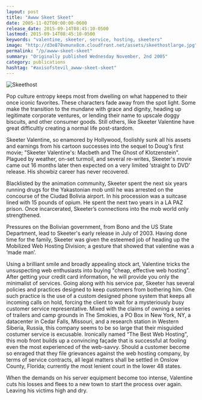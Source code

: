 ```yaml
---
layout: post
title: "Awww Skeet Skeet"
date: 2005-11-02T00:00:00-0600
release_date: 2015-09-14T08:45:10-0500
lastmod: 2015-09-14T08:45:10-0500
keywords: "valentine, skeeter, service, hosting, skeeters"
image: "http://d3e878vmunx8cm.cloudfront.net/assets/skeethostlarge.jpg"
permalink: "/p/awww-skeet-skeet"
summary: "Originally published Wednesday November, 2nd 2005"
category: publications
hashtag: "#axisofstevil_awww-skeet-skeet"
---
```


[id_1]: http://d3e878vmunx8cm.cloudfront.net/assets/skeethostlarge.jpg "Skeethost"
![Skeethost][id_1]

Pop culture entropy keeps most from dwelling on what happened to their once iconic favorites. These characters fade away from the spot light. Some make the transition to the mundane with grace and dignity, heading up legitimate corporate ventures, or lending their name to upscale doggy biscuits, and other consumer goods. Still others, like Skeeter Valentine have great difficultly creating a normal life post-stardom.

Skeeter Valentine, so enamored by Hollywood, foolishly sunk all his assets and earnings from his cartoon successes into the sequel to Doug's first movie; "Skeeter Valentine's: Macbeth and The Ghost of Klotzenstein". Plagued by weather, on-set turmoil, and several re-writes, Skeeter's movie came out 16 months later then expected on a very limited ‘straight to DVD’ release. His showbiz career has never recovered.

Blacklisted by the animation community, Skeeter spent the next six years running drugs for the Yakastonian mob until he was arrested on the concourse of the Ciudad Bolivia airport. In his procession was a suitcase lined with 15 pounds of opium. He spent the next two years in a LA PAZ prison. Once incarcerated, Skeeter’s connections into the mob world only strengthened.

Pressures on the Bolivian government, from Bono and the US State Department, lead to Skeeter's early release in July of 2003. Having done time for the family, Skeeter was given the esteemed job of heading up the Mobilized Web Hosting Division; a gesture that showed that valentine was a ‘made man’.

Using a brilliant smile and broadly appealing stock art, Valentine tricks the unsuspecting web enthusiasts into buying "cheap, effective web hosting”. After getting your credit card information, he will provide you only the minimalist of services. Going along with his service par, Skeeter has several policies and practices designed to keep customers from bothering him. One such practice is the use of a custom designed phone system that keeps all incoming calls on hold, forcing the client to wait for a mysteriously busy customer service representative. Mixed with the claims of owning a series of trailers and camp grounds in The Smokies, a PO Box in New York, NY, a datacenter in Cedar Falls, Missouri, and a research station in Western Siberia, Russia, this company seems to be so large that their misguided costumer service is excusable. Ironically named “The Best Web Hosting", this mob front builds up a convincing façade that is successful at fooling even the most experienced of the web-savvy. Should a customer become so enraged that they file grievances against the web hosting company, by terms of service contracts, all legal matters shall be settled in Onslow County, Florida; currently the most lenient court in the lower 48 states.

When the demands on his server equipment become too intense, Valentine cuts his losses and flees to a new town to start the process over again. Leaving his victims high and dry.
